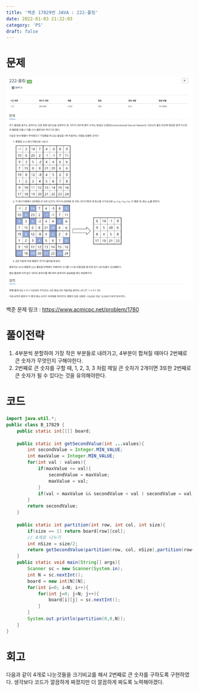 ```yaml
---
title: '백준 17829번 JAVA : 222-풀링'
date: 2022-01-03 21:22:03
category: 'PS'
draft: false
---
```


# 문제

<p align="center"><img src="1.png" height="600px" width="600px"></p>

백준 문제 링크 : https://www.acmicpc.net/problem/1780

# 풀이전략

1. 4부분씩 분할하여 가장 작은 부분들로 내려가고, 4부분이 합쳐질 때마다 2번쨰로 큰 숫자가 무엇인지 구해야한다.
2. 2번째로 큰 숫자를 구할 때, 1, 2, 3, 3 처럼 제일 큰 숫자가 2개이면 3또한 2번째로 큰 숫자가 될 수 있다는 것을 유의해야한다.

# 코드

```java
import java.util.*;
public class B_17829 {
    public static int[][] board;

    public static int getSecondValue(int ...values){
        int secondValue = Integer.MIN_VALUE;
        int maxValue = Integer.MIN_VALUE;
        for(int val : values){
            if(maxValue <= val){
                secondValue = maxValue;
                maxValue = val;
            }
            if(val < maxValue && secondValue < val ) secondValue = val;
        }
        return secondValue;
    }

    public static int partition(int row, int col, int size){
        if(size == 1) return board[row][col];
        // 4개로 나누기
        int nSize = size/2;
        return getSecondValue(partition(row, col, nSize),partition(row+nSize, col, nSize),partition(row, col+nSize, nSize),partition(row+nSize, col+nSize, nSize));
    }
    public static void main(String[] args){
        Scanner sc = new Scanner(System.in);
        int N = sc.nextInt();
        board = new int[N][N];
        for(int i=0; i<N; i++){
            for(int j=0; j<N; j++){
                board[i][j] = sc.nextInt();
            }
        }
        System.out.println(partition(0,0,N));
    }
}

```

# 회고

다음과 같이 4개로 나눈것들을 크기비교를 해서 2번째로 큰 숫자를 구하도록 구현하였다. 생각보다 코드가 깔끔하게 짜졌지만 더 깔끔하게 짜도록 노력해야겠다.
